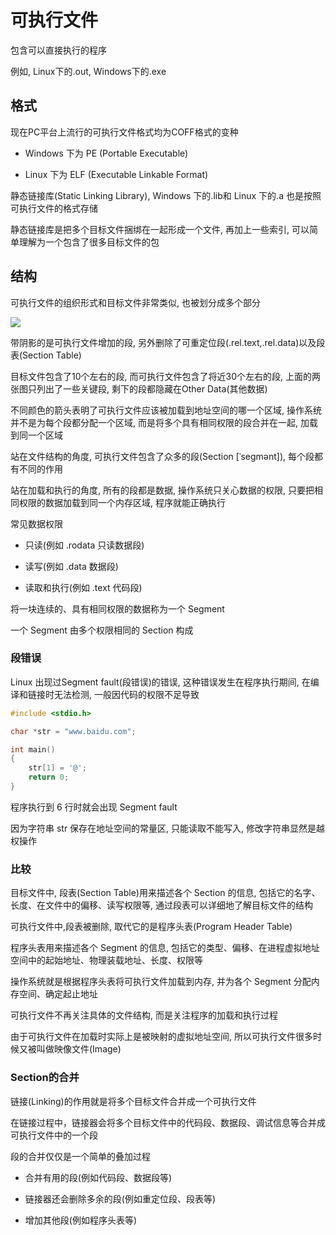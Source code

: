 <!--
 * @Description: 
 * @Version: 1.0
 * @Author: daLao
 * @Email: dalao@xxx.com
 * @Date: 2022-10-05 21:59:01
 * @LastEditors: dalao
 * @LastEditTime: 2023-03-18 00:23:40
-->

# 可执行文件

包含可以直接执行的程序

例如, Linux下的.out, Windows下的.exe

## 格式

现在PC平台上流行的可执行文件格式均为COFF格式的变种

- Windows 下为 PE (Portable Executable)

- Linux 下为 ELF (Executable Linkable Format)

静态链接库(Static Linking Library), Windows 下的.lib和 Linux 下的.a 也是按照可执行文件的格式存储

静态链接库是把多个目标文件捆绑在一起形成一个文件, 再加上一些索引, 可以简单理解为一个包含了很多目标文件的包


## 结构

可执行文件的组织形式和目标文件非常类似, 也被划分成多个部分

![](https://cdn.hurra.ltd/img/2022-10-05-21-27.svg)

带阴影的是可执行文件增加的段, 另外删除了可重定位段(.rel.text,.rel.data)以及段表(Section Table)

目标文件包含了10个左右的段, 而可执行文件包含了将近30个左右的段, 上面的两张图只列出了一些关键段, 剩下的段都隐藏在Other Data(其他数据)


不同颜色的箭头表明了可执行文件应该被加载到地址空间的哪一个区域, 操作系统并不是为每个段都分配一个区域, 而是将多个具有相同权限的段合并在一起, 加载到同一个区域

站在文件结构的角度, 可执行文件包含了众多的段(Section [ˈseɡmənt]), 每个段都有不同的作用

站在加载和执行的角度, 所有的段都是数据, 操作系统只关心数据的权限, 只要把相同权限的数据加载到同一个内存区域, 程序就能正确执行

常见数据权限

- 只读(例如 .rodata 只读数据段)

- 读写(例如 .data 数据段)

- 读取和执行(例如 .text 代码段)

将一块连续的、具有相同权限的数据称为一个 Segment

一个 Segment 由多个权限相同的 Section 构成


### 段错误

Linux 出现过Segment fault(段错误)的错误, 这种错误发生在程序执行期间, 在编译和链接时无法检测, 一般因代码的权限不足导致

```c
#include <stdio.h>

char *str = "www.baidu.com";

int main()
{
    str[1] = '@';
    return 0;
}
```

程序执行到 6 行时就会出现 Segment fault

因为字符串 str 保存在地址空间的常量区, 只能读取不能写入, 修改字符串显然是越权操作


### 比较

目标文件中, 段表(Section Table)用来描述各个 Section 的信息, 包括它的名字、长度、在文件中的偏移、读写权限等, 通过段表可以详细地了解目标文件的结构

可执行文件中,段表被删除, 取代它的是程序头表(Program Header Table)

程序头表用来描述各个 Segment 的信息, 包括它的类型、偏移、在进程虚拟地址空间中的起始地址、物理装载地址、长度、权限等

操作系统就是根据程序头表将可执行文件加载到内存, 并为各个 Segment 分配内存空间、确定起止地址

可执行文件不再关注具体的文件结构, 而是关注程序的加载和执行过程

由于可执行文件在加载时实际上是被映射的虚拟地址空间, 所以可执行文件很多时候又被叫做映像文件(Image)


### Section的合并

链接(Linking)的作用就是将多个目标文件合并成一个可执行文件

在链接过程中，链接器会将多个目标文件中的代码段、数据段、调试信息等合并成可执行文件中的一个段

段的合并仅仅是一个简单的叠加过程

- 合并有用的段(例如代码段、数据段等)

- 链接器还会删除多余的段(例如重定位段、段表等)

- 增加其他段(例如程序头表等)
